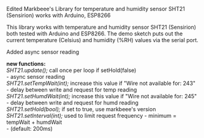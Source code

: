 Edited Markbeee's Library for temperature and humidity sensor SHT21 (Sensirion) works with Arduino, ESP8266

This library works with temperature and humidity sensor SHT21 (Sensirion) both tested with Arduino and ESP8266. The demo sketch puts out the current temperature (Celsius) and humidity (%RH) values via the serial port.


Added async sensor reading

__new functions:__<br />
  _SHT21.update();_           call once per loop if setHold(false)<br />
      - async sensor reading<br />
  _SHT21.setTempWait(int);_   increase this value if "Wire not available for: 243"<br />
      - delay between write and request for temp reading<br />
  _SHT21.setHumdWait(int);_   increase this value if "Wire not available for: 245"<br />
      - delay between write and request for humd reading<br />
  _SHT21.setHold(bool);_      if set to true, use markbeee's version<br />
  _SHT21.setInterval(int);_   used to limit request frequency - minimum = tempWait + humdWait<br />
      - (default: 200ms)<br />
